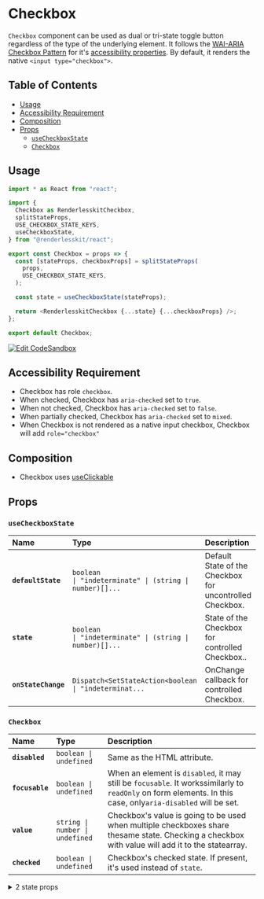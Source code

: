 # Checkbox

`Checkbox` component can be used as dual or tri-state toggle button regardless
of the type of the underlying element. It follows the
[WAI-ARIA Checkbox Pattern](https://www.w3.org/TR/wai-aria-practices/#checkbox)
for it's
[accessibility properties](https://w3c.github.io/aria-practices/#wai-aria-roles-states-and-properties-5).
By default, it renders the native `<input type="checkbox">`.

## Table of Contents

- [Usage](#usage)
- [Accessibility Requirement](#accessibility-requirement)
- [Composition](#composition)
- [Props](#props)
  - [`useCheckboxState`](#usecheckboxstate)
  - [`Checkbox`](#checkbox)

## Usage

```js
import * as React from "react";

import {
  Checkbox as RenderlesskitCheckbox,
  splitStateProps,
  USE_CHECKBOX_STATE_KEYS,
  useCheckboxState,
} from "@renderlesskit/react";

export const Checkbox = props => {
  const [stateProps, checkboxProps] = splitStateProps(
    props,
    USE_CHECKBOX_STATE_KEYS,
  );

  const state = useCheckboxState(stateProps);

  return <RenderlesskitCheckbox {...state} {...checkboxProps} />;
};

export default Checkbox;
```

[![Edit CodeSandbox](https://img.shields.io/badge/Checkbox%20Basic-Open%20On%20CodeSandbox-%230971f1?style=for-the-badge&logo=codesandbox&labelColor=151515)](https://codesandbox.io/s/vwt44)

## Accessibility Requirement

- Checkbox has role `checkbox`.
- When checked, Checkbox has `aria-checked` set to `true`.
- When not checked, Checkbox has `aria-checked` set to `false`.
- When partially checked, Checkbox has `aria-checked` set to `mixed`.
- When Checkbox is not rendered as a native input checkbox, Checkbox will add
  `role="checkbox"`

## Composition

- Checkbox uses [useClickable](https://reakit.io/docs/clickable)

## Props

### `useCheckboxState`

| Name                | Type                                                                                                                                                                                                   | Description                                              |
| :------------------ | :----------------------------------------------------------------------------------------------------------------------------------------------------------------------------------------------------- | :------------------------------------------------------- |
| **`defaultState`**  | <code title="boolean \| &#34;indeterminate&#34; \| (string \| number)[] \| undefined">boolean \| &#34;indeterminate&#34; \| (string \| number)[]...</code>                                             | Default State of the Checkbox for uncontrolled Checkbox. |
| **`state`**         | <code title="boolean \| &#34;indeterminate&#34; \| (string \| number)[] \| undefined">boolean \| &#34;indeterminate&#34; \| (string \| number)[]...</code>                                             | State of the Checkbox for controlled Checkbox..          |
| **`onStateChange`** | <code title="Dispatch&#60;SetStateAction&#60;boolean \| &#34;indeterminate&#34; \| (string \| number)[]&#62;&#62; \| undefined">Dispatch&#60;SetStateAction&#60;boolean \| &#34;indeterminat...</code> | OnChange callback for controlled Checkbox.               |

### `Checkbox`

| Name            | Type                                       | Description                                                                                                                                                  |
| :-------------- | :----------------------------------------- | :----------------------------------------------------------------------------------------------------------------------------------------------------------- |
| **`disabled`**  | <code>boolean \| undefined</code>          | Same as the HTML attribute.                                                                                                                                  |
| **`focusable`** | <code>boolean \| undefined</code>          | When an element is `disabled`, it may still be `focusable`. It workssimilarly to `readOnly` on form elements. In this case, only`aria-disabled` will be set. |
| **`value`**     | <code>string \| number \| undefined</code> | Checkbox's value is going to be used when multiple checkboxes share thesame state. Checking a checkbox with value will add it to the statearray.             |
| **`checked`**   | <code>boolean \| undefined</code>          | Checkbox's checked state. If present, it's used instead of `state`.                                                                                          |

<details><summary>2 state props</summary>
> These props are returned by the state hook. You can spread them into this component (`{...state}`) or pass them separately. You can also provide these props from your own state logic.

| Name           | Type                                                                                                                                                                                     | Description                                                                                                                 |
| :------------- | :--------------------------------------------------------------------------------------------------------------------------------------------------------------------------------------- | :-------------------------------------------------------------------------------------------------------------------------- |
| **`state`**    | <code>boolean \| &#34;indeterminate&#34; \| (string \| number)[]</code>                                                                                                                  | Stores the state of the checkbox.If checkboxes that share this state have defined a `value` prop, it'sgoing to be an array. |
| **`setState`** | <code title="(value: SetStateAction&#60;boolean \| &#34;indeterminate&#34; \| (string \| number)[]&#62;) =&#62; void">(value: SetStateAction&#60;boolean \| &#34;indeterminate...</code> | Sets `state` for the checkbox.                                                                                              |

</details>
